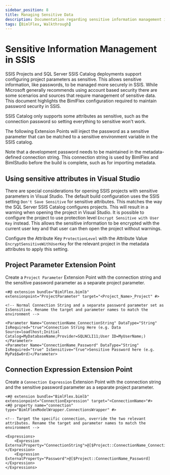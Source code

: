 ```yaml
---
sidebar_position: 8
title: Managing Sensitive Data
description: Documentation regarding sensitive information management in SSIS, Visual Studio, and extension points
tags: [BimlFlex, Walkthrough]
---
```

# Sensitive Information Management in SSIS

SSIS Projects and SQL Server SSIS Catalog deployments support configuring project parameters as sensitive. This allows sensitive information, like passwords, to be managed more securely in SSIS. While Microsoft generally recommends using account based security there are some scenarios and sources that require management of sensitive data. This document highlights the BimlFlex configuration required to maintain password security in SSIS.

SSIS Catalog only supports some attributes as sensitive, such as the connection password so setting everything to sensitive won't work.

The following Extension Points will inject the password as a sensitive parameter that can be matched to a sensitive environment variable in the SSIS catalog.

Note that a development password needs to be maintained in the metadata-defined connection string. This connection string is used by BimlFlex and BimlStudio before the build is complete, such as for importing metadata.

## Using sensitive attributes in Visual Studio

There are special considerations for opening SSIS projects with sensitive parameters in Visual Studio. The default build configuration uses the SSIS setting `Don't Save Sensitive` for sensitive attributes. This matches the way the SQL Server SSIS Catalog configures projects. This will result in a warning when opening the project in Visual Studio. It is possible to configure the project to use protection level `Encrypt Sensitive with User Key` instead. This allows the sensitive information to be encrypted with the current user key and that user can then open the project without warnings.

Configure the Attribute Key `ProtectionLevel` with the Attribute Value `EncryptSensitiveWithUserKey` for the relevant project in the metadata attributes to apply this setting.

## Project Parameter Extension Point

Create a `Project Parameter` Extension Point with the connection string and the sensitive password parameter as a separate project parameter.

```biml
<#@ extension bundle="BimlFlex.bimlb" extensionpoint="ProjectParameter" target="<Project_Name>_Project" #>

<!-- Normal Connection String and a separate password parameter set as IsSensitive. Rename the target and parameter names to match the environment -->

<Parameter Name="ConnectionName_ConnectionString" DataType="String" IsRequired="true">Connection String Here (e.g. Data Source=loadlhost;Initial Catalog=MyDatabaseName;Provider=SQLNCLI11;User ID=MyUserName;)</Parameter>
<Parameter Name="ConnectionName_Password" DataType="String" IsRequired="true" IsSensitive="true">Sensitive Password here (e.g. MyPa$$w0rd)</Parameter>
```

## Connection Expression Extension Point

Create a `Connection Expression` Extension Point with the connection string and the sensitive password parameter as a separate project parameter.

```biml
<#@ extension bundle="BimlFlex.bimlb" extensionpoint="ConnectionExpression" target="<ConnectionName>"#>
<#@ property name="connection" type="BimlFlexModelWrapper.ConnectionsWrapper" #>

<!-- Target the specific connection, override the two relevant attributes. Rename the target and parameter names to match the environment -->

<Expressions>
    <Expression ExternalProperty="ConnectionString">@[$Project::ConnectionName_ConnectionString]</Expression>
    <Expression ExternalProperty="Password">@[$Project::ConnectionName_Password]</Expression>
</Expressions>
```
